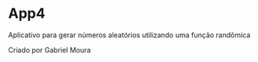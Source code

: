 # App4

Aplicativo para gerar números aleatórios utilizando uma função randômica

Criado por Gabriel Moura